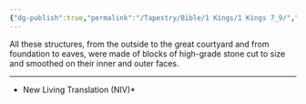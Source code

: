 ```yaml
---
{"dg-publish":true,"permalink":"/Tapestry/Bible/1 Kings/1 Kings 7_9/","title":"1 Kings 7:9","hide":true,"tags":["bible-verse","bible-verse"],"dgHomeLink":true,"dgShowLocalGraph":true,"dgEnableSearch":true}
---
```



All these structures, from the outside to the great courtyard and from foundation to eaves, were made of blocks of high-grade stone cut to size and smoothed on their inner and outer faces.


---
* New Living Translation (NIV)*